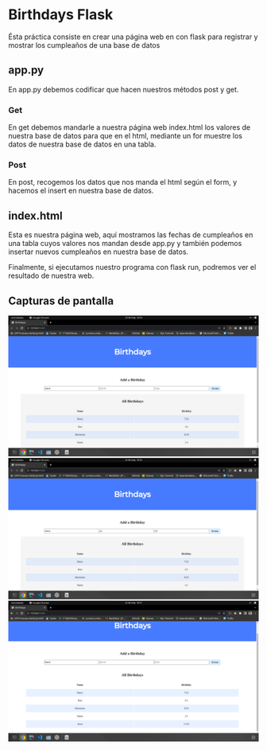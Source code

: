 # Birthdays Flask
Ésta práctica consiste en crear una página web en con flask para registrar y mostrar los cumpleaños de una base de datos

## app.py
En app.py debemos codificar que hacen nuestros métodos post y get.
### Get
En get debemos mandarle a nuestra página web index.html los valores de nuestra base de datos para que en el html, mediante un for muestre los datos de nuestra base de datos en una tabla.
### Post
En post, recogemos los datos que nos manda el html según el form, y hacemos el insert en nuestra base de datos.

## index.html
Esta es nuestra página web, aquí mostramos las fechas de cumpleaños en una tabla cuyos valores nos mandan desde app.py y también podemos insertar nuevos cumpleaños en nuestra base de datos.

Finalmente, si ejecutamos nuestro programa con flask run, podremos ver el resultado de nuestra web.

## Capturas de pantalla
![](captura1.png)
![](captura2.png)
![](captura3.png)
